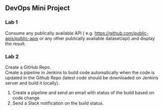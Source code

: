 ## DevOps Mini Project

### Lab 1
Consume any publically available API ( e.g. https://github.com/public-apis/public-apis or any other publically available dataset/api) and display the result.

### Lab 2
Create a GitHub Repo. <br>
Create a pipeline in Jenkins to build code automatically when the code is updated in the Github Repo (latest code should be downloaded on Jenkins server and build it locally).
1. Create a pipeline and send an email with status of the build based on code change.
2. Send a Slack notification on the build status.
